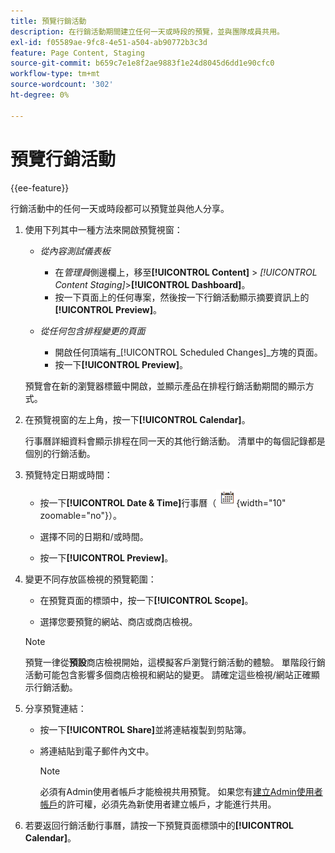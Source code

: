 ```yaml
---
title: 預覽行銷活動
description: 在行銷活動期間建立任何一天或時段的預覽，並與團隊成員共用。
exl-id: f05589ae-9fc8-4e51-a504-ab90772b3c3d
feature: Page Content, Staging
source-git-commit: b659c7e1e8f2ae9883f1e24d8045d6dd1e90cfc0
workflow-type: tm+mt
source-wordcount: '302'
ht-degree: 0%

---
```


# 預覽行銷活動

{{ee-feature}}

行銷活動中的任何一天或時段都可以預覽並與他人分享。

1. 使用下列其中一種方法來開啟預覽視窗：

   - _從內容測試儀表板_

      - 在&#x200B;_管理員_&#x200B;側邊欄上，移至&#x200B;**[!UICONTROL Content]** > _[!UICONTROL Content Staging]_>**[!UICONTROL Dashboard]**。
      - 按一下頁面上的任何專案，然後按一下行銷活動顯示摘要資訊上的&#x200B;**[!UICONTROL Preview]**。

   - _從任何包含排程變更的頁面_

      - 開啟任何頂端有&#x200B;_[!UICONTROL Scheduled Changes]_方塊的頁面。
      - 按一下&#x200B;**[!UICONTROL Preview]**。

   預覽會在新的瀏覽器標籤中開啟，並顯示產品在排程行銷活動期間的顯示方式。

1. 在預覽視窗的左上角，按一下&#x200B;**[!UICONTROL Calendar]**。

   行事曆詳細資料會顯示排程在同一天的其他行銷活動。 清單中的每個記錄都是個別的行銷活動。

1. 預覽特定日期或時間：

   - 按一下&#x200B;**[!UICONTROL Date & Time]**&#x200B;行事曆（![行事曆圖示](../assets/icon-calendar.png){width="10" zoomable="no"}）。

   - 選擇不同的日期和/或時間。

   - 按一下&#x200B;**[!UICONTROL Preview]**。

1. 變更不同存放區檢視的預覽範圍：

   - 在預覽頁面的標頭中，按一下&#x200B;**[!UICONTROL Scope]**。

   - 選擇您要預覽的網站、商店或商店檢視。

   >[!NOTE]
   >
   >預覽一律從&#x200B;**預設**&#x200B;商店檢視開始，這模擬客戶瀏覽行銷活動的體驗。 單階段行銷活動可能包含影響多個商店檢視和網站的變更。 請確定這些檢視/網站正確顯示行銷活動。

1. 分享預覽連結：

   - 按一下&#x200B;**[!UICONTROL Share]**&#x200B;並將連結複製到剪貼簿。

   - 將連結貼到電子郵件內文中。

     >[!NOTE]
     >
     >必須有Admin使用者帳戶才能檢視共用預覽。 如果您有[建立Admin使用者帳戶](../systems/permissions-users-all.md#create-a-user)的許可權，必須先為新使用者建立帳戶，才能進行共用。

1. 若要返回行銷活動行事曆，請按一下預覽頁面標頭中的&#x200B;**[!UICONTROL Calendar]**。
